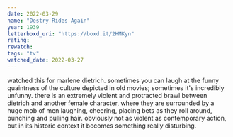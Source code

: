 ```yaml
---
date: 2022-03-29
name: "Destry Rides Again"
year: 1939
letterboxd_uri: "https://boxd.it/2HMKyn"
rating: 
rewatch: 
tags: "tv"
watched_date: 2022-03-27
---
```


watched this for marlene dietrich. sometimes you can laugh at the funny quaintness of the culture depicted in old movies; sometimes it's incredibly unfunny. there is an extremely violent and protracted brawl between dietrich and another female character, where they are surrounded by a huge mob of men laughing, cheering, placing bets as they roll around, punching and pulling hair. obviously not as violent as contemporary action, but in its historic context it becomes something really disturbing. 
